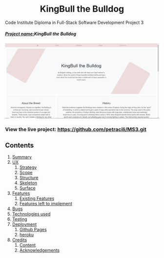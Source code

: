 <h1 align="center">KingBull the Bulldog</h1>

Code Institute Diploma in Full-Stack Software Development Project 3

##### <u>Project name:</u>KingBull the Bulldog

<img src="assets/readme/homepage.PNG" />

### View the live project: https://github.com/petracili/MS3.git

## Contents
1. [Summary](#summary)
1. [UX](#ux)
    1. [Strategy](#strategy)
    1. [Scope](#scope)
    1. [Structure](#structure)
    1. [Skeleton](#skeleton)
    1. [Surface](#surface)
1. [Features](#features)
    1. [Existing Features](#existing-features)
    1. [Features left to implement](#left-to)
1. [Bugs](#bugs)
1. [Technologies used](#tech)
1. [Testing](#testing)
1. [Deployment](#deployment)
    1. [Github Pages](#github)
    1. [heroku](#heroku)
1. [Credits](#credits)
    1. [Content](#content)
    1. [Acknowledgements](#acks)